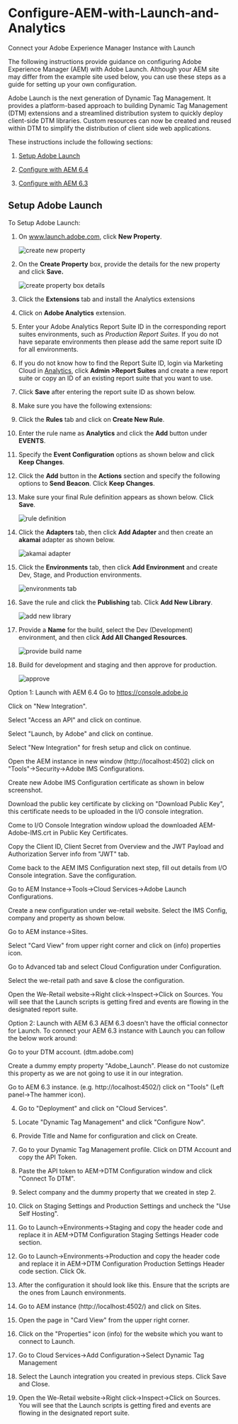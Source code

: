 # Configure-AEM-with-Launch-and-Analytics
Connect your Adobe Experience Manager Instance with Launch

The following instructions provide guidance on configuring Adobe Experience Manager (AEM) with Adobe Launch. Although your AEM site may differ from the example site used below, you can use these steps as a guide for setting up your own configuration.

Adobe Launch is the next generation of Dynamic Tag Management. It provides a platform-based approach to building Dynamic Tag Management (DTM) extensions and a streamlined distribution system to quickly deploy client-side DTM libraries. Custom resources can now be created and reused within DTM to simplify the distribution of client side web applications.

These instructions include the following sections:

1. [Setup Adobe Launch](#Launch)

1. [Configure with AEM 6.4](#64)

1. [Configure with AEM 6.3](#63)

## <a name="Launch">Setup Adobe Launch</a>

To Setup Adobe Launch:


1. On www.launch.adobe.com, click **New Property**.

     ![create new property](https://user-images.githubusercontent.com/29133525/35232042-a62c732e-ff57-11e7-9210-1205d6d9e46c.png)

1. On the **Create Property** box, provide the details for the new property and click **Save.**

     ![create property box details](https://user-images.githubusercontent.com/29133525/35232087-c8a33c3a-ff57-11e7-82ff-8b68c085726a.png)

1. Click the **Extensions** tab and install the Analytics extensions

1. Click on **Adobe Analytics** extension.

1. Enter your Adobe Analytics Report Suite ID in the corresponding report suites environments, such as *Production Report Suites*. If you do not have separate environments then please add the same report suite ID for all environments.

1. If you do not know how to find the Report Suite ID, login via Marketing Cloud in [Analytics](https://sc.omniture.com/login/), click **Admin >Report Suites** and create a new report suite or copy an ID of an existing report suite that you want to use.

1. Click **Save** after entering the report suite ID as shown below.

1. Make sure you have the following extensions:


1. Click the **Rules** tab and click on **Create New Rule**.


1. Enter the rule name as **Analytics** and click the **Add** button under **EVENTS**.


1. Specify the **Event Configuration** options as shown below and click **Keep Changes**.


1. Click the **Add** button in the **Actions** section and specify the following options to **Send Beacon**. Click **Keep Changes**.


1. Make sure your final Rule definition appears as shown below. Click **Save**.

     ![rule definition](https://user-images.githubusercontent.com/29133525/36568682-236d3460-17e8-11e8-9fa6-3b78c33bcafa.png)


1. Click the **Adapters** tab, then click **Add Adapter** and then create an **akamai** adapter as shown below.

     ![akamai adapter](https://user-images.githubusercontent.com/29133525/36568647-fca2aec8-17e7-11e8-91cf-b72d8028d838.png)


1. Click the **Environments** tab, then click **Add Environment** and create Dev, Stage, and Production environments.

     ![environments tab](https://user-images.githubusercontent.com/29133525/36568391-0feaf6ee-17e7-11e8-8f0a-441c647d3a1d.png)



1. Save the rule and click the **Publishing** tab. Click **Add New Library**.

     ![add new library](https://user-images.githubusercontent.com/29133525/36568300-b6863eec-17e6-11e8-833c-4c1281cc3859.png)


1. Provide a **Name** for the build, select the Dev (Development) environment, and then click **Add All Changed Resources**.

     ![provide build name](https://user-images.githubusercontent.com/29133525/36568047-d72503e6-17e5-11e8-8721-3d81ad67198c.png)


1. Build for development and staging and then approve for production.

     ![approve](https://user-images.githubusercontent.com/29133525/36567904-4def5bda-17e5-11e8-982f-018ed830170d.png)












Option 1: Launch with AEM 6.4
Go to https://console.adobe.io

Click on "New Integration".



Select "Access an API" and click on continue.



Select "Launch, by Adobe" and click on continue.



Select "New Integration" for fresh setup and click on continue.



Open the AEM instance in new window (http://localhost:4502) click on "Tools"->Security→Adobe IMS Configurations.



Create new Adobe IMS Configuration certificate as shown in below screenshot.



Download the public key certificate by clicking on "Download Public Key", this certificate needs to be uploaded in the I/O console integration.





Come to I/O Console Integration window upload the downloaded AEM-Adobe-IMS.crt in Public Key Certificates.



Copy the Client ID, Client Secret from Overview and the JWT Payload and Authorization Server info from "JWT" tab.



Come back to the AEM IMS Configuration next step, fill out details from I/O Console integration. Save the configuration.



Go to AEM Instance->Tools→Cloud Services→Adobe Launch Configurations.



Create a new configuration under we-retail website. Select the IMS Config, company and property as shown below.



Go to AEM instance->Sites.



Select "Card View" from upper right corner and click on (info) properties icon.



Go to Advanced tab and select Cloud Configuration under Configuration.



Select the we-retail path and save & close the configuration.



Open the We-Retail website→Right click->Inspect→Click on Sources. You will see that the Launch scripts is getting fired and events are flowing in the designated report suite.








Option 2: Launch with AEM 6.3
AEM 6.3 doesn't have the official connector for Launch. To connect your AEM 6.3 instance with Launch you can follow the below work around:

Go to your DTM account. (dtm.adobe.com)

Create a dummy empty property "Adobe_Launch". Please do not customize this property as we are not going to use it in our integration.



Go to AEM 6.3 instance. (e.g. http://localhost:4502/) click on "Tools" (Left panel->The hammer icon).



4. Go to "Deployment" and click on "Cloud Services".



5. Locate "Dynamic Tag Management" and click "Configure Now".



6. Provide Title and Name for configuration and click on Create.



7. Go to your Dynamic Tag Management profile. Click on DTM Account and copy the API Token.



8. Paste the API token to AEM→DTM Configuration window and click "Connect To DTM".





9. Select company and the dummy property that we created in step 2.



10. Click on Staging Settings and Production Settings and uncheck the "Use Self Hosting".



11. Go to Launch->Environments→Staging and copy the header code and replace it in AEM→DTM Configuration Staging Settings Header code section.



12. Go to Launch->Environments→Production and copy the header code and replace it in AEM→DTM Configuration Production Settings Header code section. Click Ok.



13. After the configuration it should look like this. Ensure that the scripts are the ones from Launch environments.



14. Go to AEM instance (http://localhost:4502/) and click on Sites.



15. Open the page in "Card View" from the upper right corner.



16. Click on the "Properties" icon (info) for the website which you want to connect to Launch.



17. Go to Cloud Services→Add Configuration→Select Dynamic Tag Management



18. Select the Launch integration you created in previous steps. Click Save and Close.



19. Open the We-Retail website→Right click->Inspect→Click on Sources. You will see that the Launch scripts is getting fired and events are flowing in the designated report suite.


